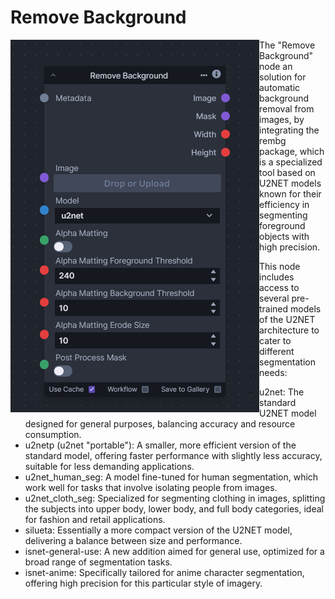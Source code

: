 # Remove Background

<img src=".readme/node.png" style="float: left;" />

The "Remove Background" node an solution for automatic background removal from images, by integrating the rembg package, which is a specialized tool based on U2NET models known for their efficiency in segmenting foreground objects with high precision.

This node includes access to several pre-trained models of the U2NET architecture to cater to different segmentation needs:

- u2net: The standard U2NET model designed for general purposes, balancing accuracy and resource consumption.
- u2netp (u2net "portable"): A smaller, more efficient version of the standard model, offering faster performance with slightly less accuracy, suitable for less demanding applications.
- u2net_human_seg: A model fine-tuned for human segmentation, which work well for tasks that involve isolating people from images.
- u2net_cloth_seg: Specialized for segmenting clothing in images, splitting the subjects into upper body, lower body, and full body categories, ideal for fashion and retail applications.
- silueta: Essentially a more compact version of the U2NET model, delivering a balance between size and performance.
- isnet-general-use: A new addition aimed for general use, optimized for a broad range of segmentation tasks.
- isnet-anime: Specifically tailored for anime character segmentation, offering high precision for this particular style of imagery.
